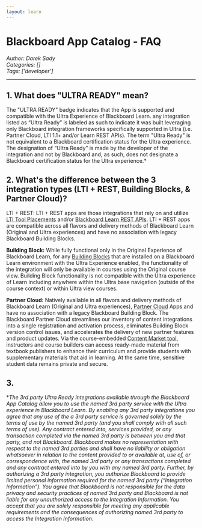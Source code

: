 ```yaml
---
layout: learn
---
```

# Blackboard App Catalog - FAQ
*Author: Darek Sady*  
*Categories: []*  
*Tags: ['developer']*  
<hr />

## 1. What does "ULTRA READY" mean?

The "ULTRA READY" badge indicates that the App is supported and compatible with the Ultra Experience of Blackboard Learn. any integration listed as “Ultra Ready” is labeled as such to indicate it was built leveraging only Blackboard integration frameworks specifically supported in Ultra (i.e. Partner Cloud, LTI 1.1+ and/or Learn REST APIs).  The term "Ultra Ready" is not equivalent to a Blackboard certification status for the Ultra experience. The designation of “Ultra Ready” is made by the developer of the integration and not by Blackboard and, as such, does not designate a Blackboard certification status for the Ultra experience.*

## 2. What's the difference between the 3 integration types (LTI + REST, Building Blocks, & Partner Cloud)?

   LTI + REST: LTI + REST apps are those integrations that rely on and utilize [LTI Tool Placements](https://help.blackboard.com/Learn/Administrator/SaaS/Integrations/Learning_Tools_Interoperability) and/or [Blackboard Learn REST APIs](https://help.blackboard.com/Learn/Administrator/SaaS/Integrations/Compare_Building_Blocks_and_Rest#why-rest-apis_OTP-1). LTI + REST apps are compatible across all flavors and delivery methods of Blackboard Learn (Original and Ultra experiences) and have no association with legacy Blackboard Building Blocks.

**Building Block:** While fully functional only in the Original Experience of Blackboard Learn, for any [Building Blocks](https://help.blackboard.com/Learn/Administrator/SaaS/Building_Blocks) that are installed on a Blackboard Learn environment with the Ultra Experience enabled, the functionality of the integration will only be available in courses using the Original course view. Building Block functionality is not compatible with the Ultra experience of Learn including anywhere within the Ultra base navigation (outside of the course context) or within Ultra view courses.

**Partner Cloud:** Natively available in all flavors and delivery methods of Blackboard Learn (Original and Ultra experiences), [Partner Cloud](https://help.blackboard.com/Learn/Administrator/SaaS/Integrations/Content_Market#partner-content-in-the-content-market_OTP-0) Apps and have no association with a legacy Blackboard Building Block. The Blackboard Partner Cloud streamlines our inventory of content integrations into a single registration and activation process, eliminates Building Block version control issues, and accelerates the delivery of new partner features and product updates. Via the course-embedded [Content Market tool](https://help.blackboard.com/Learn/Instructor/Course_Content/Create_Content/Add_Content_From_External_Sources#content-market_OTP-0), instructors and course builders can access ready-made material from textbook publishers to enhance their curriculum and provide students with supplementary materials that aid in learning. At the same time, sensitive student data remains private and secure.

## 3. 


\**The 3rd party Ultra Ready integrations available through the Blackboard App Catalog allow you to use the named 3rd party service with the Ultra experience in Blackboard Learn. By enabling any 3rd party integrations you agree that any use of the a 3rd party service is governed solely by the terms of use by the named 3rd party (and you shall comply with all such terms of use). Any contract entered into, services provided, or any transaction completed via the named 3rd party is between you and that party, and not Blackboard. Blackboard makes no representation with respect to the named 3rd parties and shall have no liability or obligation whatsoever in relation to the content provided to or available at, use of, or correspondence with, the named 3rd party or any transactions completed and any contract entered into by you with any named 3rd party. Further, by authorizing a 3rd party integration, you authorize Blackboard to provide limited personal information required for the named 3rd party (“Integration Information”). You agree that Blackboard is not responsible for the data privacy and security practices of named 3rd party and Blackboard is not liable for any unauthorized access to the Integration Information. You accept that you are solely responsible for meeting any applicable requirements and the consequences of authorizing named 3rd party to access the Integration Information.*
